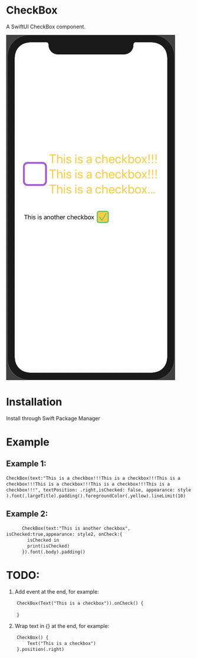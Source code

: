 # CheckBox

A SwiftUI CheckBox component.

![Screenshot](./images/demo.png)

# Installation

Install through Swift Package Manager

# Example

## Example 1:

```
CheckBox(text:"This is a checkbox!!!This is a checkbox!!!This is a checkbox!!!This is a checkbox!!!This is a checkbox!!!This is a checkbox!!!", textPosition: .right,isChecked: false, appearance: style ).font(.largeTitle).padding().foregroundColor(.yellow).lineLimit(10)
```

## Example 2:

```
      CheckBox(text:"This is another checkbox", isChecked:true,appearance: style2, onCheck:{
        isChecked in
        print(isChecked)
      }).font(.body).padding()
```


# TODO:

1. Add event at the end, for example:

```
    CheckBox(Text("This is a checkbox")).onCheck() {

    }
```
2. Wrap text in {} at the end, for example:

```
    CheckBox() {
        Text("This is a checkbox")
    }.position(.right)
```

